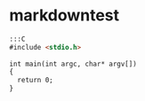 # markdowntest

~~~html
:::C
#include <stdio.h>
 
int main(int argc, char* argv[])
{
  return 0;  
}
~~~
